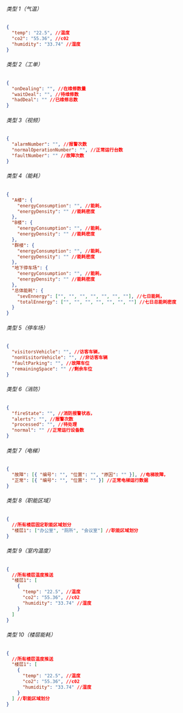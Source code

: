 ###### 类型 1（气温）

```json
{
  "temp": "22.5", //温度
  "co2": "55.36", //c02
  "humidity": "33.74" //湿度
}
```

###### 类型 2（工单）

```json
{
  "onDealing": "", //在维修数量
  "waitDeal": "", //待维修数
  "hadDeal": "" //已维修总数
}
```

###### 类型 3（视频）

```json
{
  "alarmNumber": "", //报警次数
  "normalOperationNumber": "", //正常运行台数
  "faultNumber": "" //故障次数
}
```

###### 类型 4（能耗）

```json
{
  "A楼": {
    "energyConsumption": "", //能耗，
    "energyDensity": "" //能耗密度
  },
  "B楼": {
    "energyConsumption": "", //能耗，
    "energyDensity": "" //能耗密度
  },
  "群楼": {
    "energyConsumption": "", //能耗，
    "energyDensity": "" //能耗密度
  },
  "地下停车场": {
    "energyConsumption": "", //能耗，
    "energyDensity": "" //能耗密度
  },
  "总体能耗": {
    "sevEnnergy": ["", "", "", "", "", "", ""], //七日能耗，
    "totalEnnergy": ["", "", "", "", "", "", ""] //七日总能耗密度
  }
}
```

###### 类型 5（停车场）

```json
{
  "visitorsVehicle": "", //访客车辆，
  "nonVisitorVehicle": "", //非访客车辆
  "faultParking": "", //故障车位
  "remainingSpace": "" //剩余车位
}
```

###### 类型 6（消防）

```json
{
  "fireState": "", //消防报警状态，
  "alerts": "", //报警次数
  "processed": "", //待处理
  "normal": "" //正常运行设备数
}
```

###### 类型 7（电梯）

```json
{
  "故障": [{ "编号": "", "位置": "", "原因": "" }], //电梯故障，
  "正常": [{ "编号": "", "位置": "" }] //正常电梯运行数据
}
```

###### 类型 8（职能区域）

```json
{
  //所有楼层固定职能区域划分
  "楼层1": ["办公室", "厕所", "会议室"] //职能区域划分
}
```

###### 类型 9（室内温度）

```json
{
  //所有楼层温度推送
  "楼层1": [
    {
      "temp": "22.5", //温度
      "co2": "55.36", //c02
      "humidity": "33.74" //湿度
    }
  ]
}
```

###### 类型 10（楼层能耗）

```json
{
  //所有楼层温度推送
  "楼层1": [
    {
      "temp": "22.5", //温度
      "co2": "55.36", //c02
      "humidity": "33.74" //湿度
    }
  ] //职能区域划分
}
```

